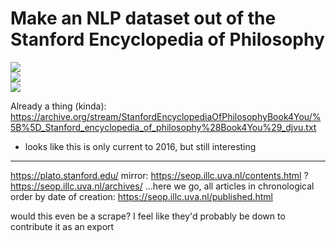 # Make an NLP dataset out of the Stanford Encyclopedia of Philosophy

![](https://img.shields.io/badge/tag-wip-lightgrey)  
![](https://img.shields.io/badge/tag-publication-lightgrey)  
![](https://img.shields.io/badge/tag-dataset-lightgrey)


Already a thing (kinda): https://archive.org/stream/StanfordEncyclopediaOfPhilosophyBook4You/%5B%5D_Stanford_encyclopedia_of_philosophy%28Book4You%29_djvu.txt

- looks like this is only current to 2016, but still interesting

---

https://plato.stanford.edu/
mirror: https://seop.illc.uva.nl/contents.html
? https://seop.illc.uva.nl/archives/
...here we go, all articles in chronological order by date of creation: https://seop.illc.uva.nl/published.html

would this even  be a scrape? I feel like they'd probably be down to contribute it as an export
